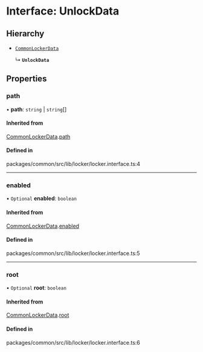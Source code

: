 # Interface: UnlockData

## Hierarchy

- [`CommonLockerData`](CommonLockerData.md)

  ↳ **`UnlockData`**

## Properties

### path

• **path**: `string` \| `string`[]

#### Inherited from

[CommonLockerData](CommonLockerData.md).[path](CommonLockerData.md#path)

#### Defined in

packages/common/src/lib/locker/locker.interface.ts:4

___

### enabled

• `Optional` **enabled**: `boolean`

#### Inherited from

[CommonLockerData](CommonLockerData.md).[enabled](CommonLockerData.md#enabled)

#### Defined in

packages/common/src/lib/locker/locker.interface.ts:5

___

### root

• `Optional` **root**: `boolean`

#### Inherited from

[CommonLockerData](CommonLockerData.md).[root](CommonLockerData.md#root)

#### Defined in

packages/common/src/lib/locker/locker.interface.ts:6
